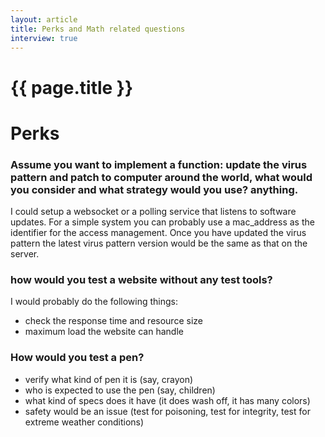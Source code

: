 ```yaml
---
layout: article
title: Perks and Math related questions
interview: true
---
```

# {{ page.title }}


# Perks

### Assume you want to implement a function: update the virus pattern and patch to computer around the world, what would you consider and what strategy would you use? anything.

I could setup a websocket or a polling service that listens to software updates. For a simple system you can probably use a mac_address as the identifier for the access management. Once you have updated the virus pattern the latest virus pattern version would be the same as that on the server.

### how would you test a website without any test tools?

I would probably do the following things:

* check the response time and resource size
* maximum load the website can handle

### How would you test a pen?

* verify what kind of pen it is (say, crayon)
* who is expected to use the pen (say, children)
* what kind of specs does it have (it does wash off, it has many colors)
* safety would be an issue (test for poisoning, test for integrity, test for extreme weather conditions)
